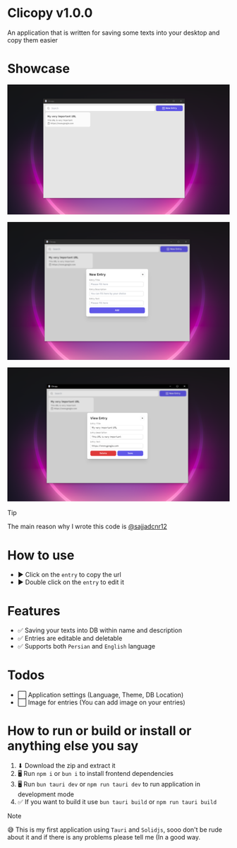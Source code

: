 # Clicopy v1.0.0

An application that is written for saving some texts into your desktop and copy them easier

# Showcase
![Image of main page](https://github.com/erfan114/clicopy/blob/main/assets/images/image_1.png)

![Image of adding new entry](https://github.com/erfan114/clicopy/blob/main/assets/images/image_2.png)

![Image of editing an entry](https://github.com/erfan114/clicopy/blob/main/assets/images/image_3.png)

> [!TIP]
> The main reason why I wrote this code is [@sajjadcnr12](https://github.com/sajjadcnr12)

# How to use
- ▶ Click on the `entry` to copy the url
- ▶ Double click on the `entry` to edit it

# Features
- ✅ Saving your texts into DB within name and description
- ✅ Entries are editable and deletable
- ✅ Supports both `Persian` and `English` language

# Todos
- ⬜ Application settings (Language, Theme, DB Location)
- ⬜ Image for entries (You can add image on your entries)

# How to run or build or install or anything else you say
1. ⬇ Download the zip and extract it
2. 🖥 Run `npm i` or `bun i` to install frontend dependencies
3. 🖥 Run `bun tauri dev` or `npm run tauri dev` to run application in development mode
4. ✅ If you want to build it use `bun tauri build` or `npm run tauri build`

> [!NOTE]
> 😅 This is my first application using `Tauri` and `Solidjs`, sooo don't be rude about it and if there is any problems please tell me (In a good way.
